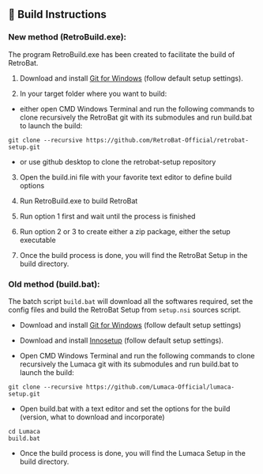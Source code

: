 ## 🧰 Build Instructions

<!--<img src="https://www.lumaca.ovh/img/under-construction.png" width="240" alt="under-construction" class="center">-->

### New method (RetroBuild.exe):

The program RetroBuild.exe has been created to facilitate the build of RetroBat.

1) Download and install [Git for Windows](https://gitforwindows.org/) (follow default setup settings).

2) In your target folder where you want to build:
- either open CMD Windows Terminal and run the following commands to clone recursively the RetroBat git with its submodules and run build.bat to launch the build:
```
git clone --recursive https://github.com/RetroBat-Official/retrobat-setup.git
```
- or use github desktop to clone the retrobat-setup repository

3) Open the build.ini file with your favorite text editor to define build options

4) Run RetroBuild.exe to build RetroBat

5) Run option 1 first and wait until the process is finished

6) Run option 2 or 3 to create either a zip package, either the setup executable
   
7) Once the build process is done, you will find the RetroBat Setup in the build directory.

<!--<img src="https://www.retrobat.ovh/img/under-construction.png" width="240" alt="under-construction" class="center">-->

### Old method (build.bat):

The batch script `build.bat` will download all the softwares required, set the config files and build the RetroBat Setup from `setup.nsi` sources script.

- Download and install [Git for Windows](https://gitforwindows.org/) (follow default setup settings)
  
- Download and install [Innosetup](https://jrsoftware.org/isdl.php) (follow default setup settings).

- Open CMD Windows Terminal and run the following commands to clone recursively the Lumaca git with its submodules and run build.bat to launch the build:
```
git clone --recursive https://github.com/Lumaca-Official/lumaca-setup.git
```
- Open build.bat with a text editor and set the options for the build (version, what to download and incorporate)
```
cd Lumaca
build.bat
```
- Once the build process is done, you will find the Lumaca Setup in the build directory.
